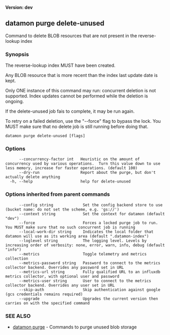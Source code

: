 **Version: dev**

## datamon purge delete-unused

Command to delete BLOB resources that are not present in the reverse-lookup index

### Synopsis

The reverse-lookup index MUST have been created.

Any BLOB resource that is more recent than the index last update date is kept.

Only ONE instance of this command may run: concurrent deletion is not supported.
Index updates cannot be performed while the deletion is ongoing.

If the delete-unused job fais to complete, it may be run again.

To retry on a failed deletion, use the "--force" flag to bypass the lock.
You MUST make sure that no delete job is still running before doing that.


```
datamon purge delete-unused [flags]
```

### Options

```
      --concurrency-factor int   Heuristic on the amount of concurrency used by various operations.  Turn this value down to use less memory, increase for faster operations. (default 100)
      --dry-run                  Report about the purge, but don't actually delete anything
  -h, --help                     help for delete-unused
```

### Options inherited from parent commands

```
      --config string             Set the config backend store to use (bucket name: do not set the scheme, e.g. 'gs://')
      --context string            Set the context for datamon (default "dev")
      --force                     Forces a locked purge job to run. You MUST make sure that no such concurrent job is running
      --local-work-dir string     Indicates the local folder that datamon will use as its working area (default ".datamon-index")
      --loglevel string           The logging level. Levels by increasing order of verbosity: none, error, warn, info, debug (default "info")
      --metrics                   Toggle telemetry and metrics collection
      --metrics-password string   Password to connect to the metrics collector backend. Overrides any password set in URL
      --metrics-url string        Fully qualified URL to an influxdb metrics collector, with optional user and password
      --metrics-user string       User to connect to the metrics collector backend. Overrides any user set in URL
      --skip-auth                 Skip authentication against google (gcs credentials remains required)
      --upgrade                   Upgrades the current version then carries on with the specified command
```

### SEE ALSO

* [datamon purge](datamon_purge.md)	 - Commands to purge unused blob storage

